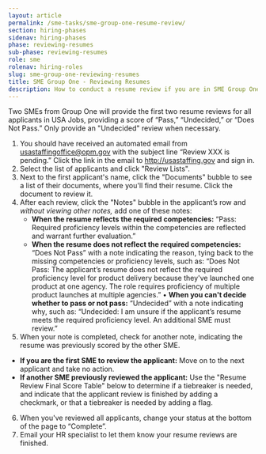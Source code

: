 ```yaml
---
layout: article
permalink: /sme-tasks/sme-group-one-resume-review/
section: hiring-phases
sidenav: hiring-phases
phase: reviewing-resumes
sub-phase: reviewing-resumes
role: sme
rolenav: hiring-roles
slug: sme-group-one-reviewing-resumes
title: SME Group One - Reviewing Resumes
description: How to conduct a resume review if you are in SME Group One
---
```


Two SMEs from Group One will provide the first two resume reviews for all applicants in USA Jobs, providing a score of “Pass,” “Undecided,” or “Does Not Pass.” Only provide an "Undecided" review when necessary.

1. You should have received an automated email from usastaffingoffice@opm.gov with the subject line “Review XXX is pending.” Click the link in the email to http://usastaffing.gov and sign in.
2. Select the list of applicants and click "Review Lists".
3. Next to the first applicant's name, click the "Documents" bubble to see a list of their documents, where you'll find their resume. Click the document to review it.
4. After each review, click the "Notes" bubble in the applicant’s row and *without viewing other notes,* add one of these notes:
	- **When the resume reflects the required competencies:** “Pass: Required proficiency levels within the competencies are reflected and warrant further evaluation.”
	- **When the resume does not reflect the required competencies:** “Does Not Pass” with a note indicating the reason, tying back to the missing competencies or proficiency levels, such as: “Does Not Pass: The applicant’s resume does not reflect the required proficiency level for product delivery because they've launched one product at one agency. The role requires proficiency of multiple product launches at multiple agencies.”
	•	**When you can't decide whether to pass or not pass:** “Undecided” with a note indicating why, such as: “Undecided: I am unsure if the applicant’s resume meets the required proficiency level. An additional SME must review.”
5. When your note is completed, check for another note, indicating the resume was previously scored by the other SME.
  - **If you are the first SME to review the applicant:** Move on to the next applicant and take no action.
  - **If another SME previously reviewed the applicant:** Use the "Resume Review Final Score Table" below to determine if a tiebreaker is needed, and indicate that the applicant review is finished by adding a checkmark, or that a tiebreaker is needed by adding a flag.
6. When you've reviewed all applicants, change your status at the bottom of the page to “Complete”.
7. Email your HR specialist to let them know your resume reviews are finished.
